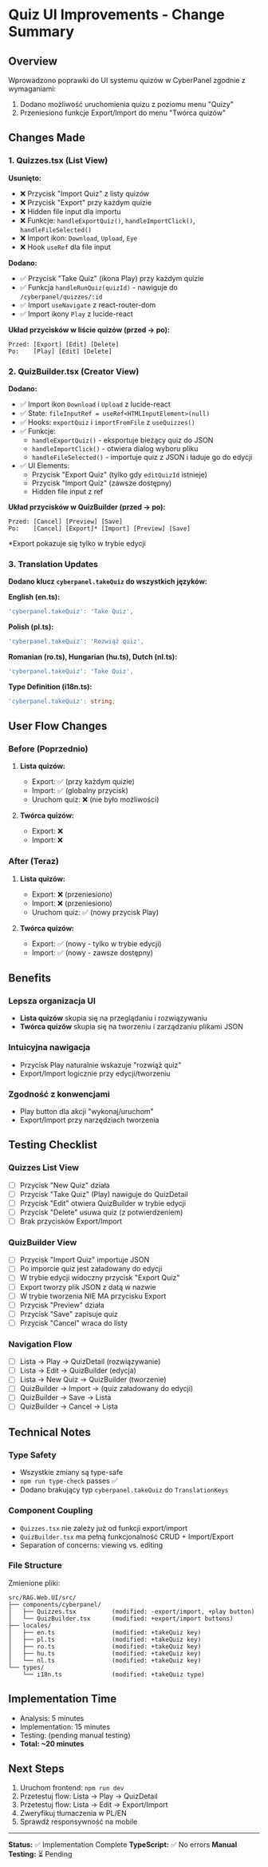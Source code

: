 # Quiz UI Improvements - Change Summary

## Overview
Wprowadzono poprawki do UI systemu quizów w CyberPanel zgodnie z wymaganiami:
1. Dodano możliwość uruchomienia quizu z poziomu menu "Quizy"
2. Przeniesiono funkcje Export/Import do menu "Twórca quizów"

## Changes Made

### 1. Quizzes.tsx (List View)
**Usunięto:**
- ❌ Przycisk "Import Quiz" z listy quizów
- ❌ Przycisk "Export" przy każdym quizie
- ❌ Hidden file input dla importu
- ❌ Funkcje: `handleExportQuiz()`, `handleImportClick()`, `handleFileSelected()`
- ❌ Import ikon: `Download`, `Upload`, `Eye`
- ❌ Hook `useRef` dla file input

**Dodano:**
- ✅ Przycisk "Take Quiz" (ikona Play) przy każdym quizie
- ✅ Funkcja `handleRunQuiz(quizId)` - nawiguje do `/cyberpanel/quizzes/:id`
- ✅ Import `useNavigate` z react-router-dom
- ✅ Import ikony `Play` z lucide-react

**Układ przycisków w liście quizów (przed → po):**
```
Przed: [Export] [Edit] [Delete]
Po:    [Play] [Edit] [Delete]
```

### 2. QuizBuilder.tsx (Creator View)
**Dodano:**
- ✅ Import ikon `Download` i `Upload` z lucide-react
- ✅ State: `fileInputRef = useRef<HTMLInputElement>(null)`
- ✅ Hooks: `exportQuiz` i `importFromFile` z `useQuizzes()`
- ✅ Funkcje:
  - `handleExportQuiz()` - eksportuje bieżący quiz do JSON
  - `handleImportClick()` - otwiera dialog wyboru pliku
  - `handleFileSelected()` - importuje quiz z JSON i ładuje go do edycji
- ✅ UI Elements:
  - Przycisk "Export Quiz" (tylko gdy `editQuizId` istnieje)
  - Przycisk "Import Quiz" (zawsze dostępny)
  - Hidden file input z ref

**Układ przycisków w QuizBuilder (przed → po):**
```
Przed: [Cancel] [Preview] [Save]
Po:    [Cancel] [Export]* [Import] [Preview] [Save]
```
*Export pokazuje się tylko w trybie edycji

### 3. Translation Updates
**Dodano klucz `cyberpanel.takeQuiz` do wszystkich języków:**

**English (en.ts):**
```typescript
'cyberpanel.takeQuiz': 'Take Quiz',
```

**Polish (pl.ts):**
```typescript
'cyberpanel.takeQuiz': 'Rozwiąż quiz',
```

**Romanian (ro.ts), Hungarian (hu.ts), Dutch (nl.ts):**
```typescript
'cyberpanel.takeQuiz': 'Take Quiz',
```

**Type Definition (i18n.ts):**
```typescript
'cyberpanel.takeQuiz': string;
```

## User Flow Changes

### Before (Poprzednio)
1. **Lista quizów:**
   - Export: ✅ (przy każdym quizie)
   - Import: ✅ (globalny przycisk)
   - Uruchom quiz: ❌ (nie było możliwości)
   
2. **Twórca quizów:**
   - Export: ❌
   - Import: ❌

### After (Teraz)
1. **Lista quizów:**
   - Export: ❌ (przeniesiono)
   - Import: ❌ (przeniesiono)
   - Uruchom quiz: ✅ (nowy przycisk Play)
   
2. **Twórca quizów:**
   - Export: ✅ (nowy - tylko w trybie edycji)
   - Import: ✅ (nowy - zawsze dostępny)

## Benefits

### Lepsza organizacja UI
- **Lista quizów** skupia się na przeglądaniu i rozwiązywaniu
- **Twórca quizów** skupia się na tworzeniu i zarządzaniu plikami JSON

### Intuicyjna nawigacja
- Przycisk Play naturalnie wskazuje "rozwiąż quiz"
- Export/Import logicznie przy edycji/tworzeniu

### Zgodność z konwencjami
- Play button dla akcji "wykonaj/uruchom"
- Export/Import przy narzędziach tworzenia

## Testing Checklist

### Quizzes List View
- [ ] Przycisk "New Quiz" działa
- [ ] Przycisk "Take Quiz" (Play) nawiguje do QuizDetail
- [ ] Przycisk "Edit" otwiera QuizBuilder w trybie edycji
- [ ] Przycisk "Delete" usuwa quiz (z potwierdzeniem)
- [ ] Brak przycisków Export/Import

### QuizBuilder View
- [ ] Przycisk "Import Quiz" importuje JSON
- [ ] Po imporcie quiz jest załadowany do edycji
- [ ] W trybie edycji widoczny przycisk "Export Quiz"
- [ ] Export tworzy plik JSON z datą w nazwie
- [ ] W trybie tworzenia NIE MA przycisku Export
- [ ] Przycisk "Preview" działa
- [ ] Przycisk "Save" zapisuje quiz
- [ ] Przycisk "Cancel" wraca do listy

### Navigation Flow
- [ ] Lista → Play → QuizDetail (rozwiązywanie)
- [ ] Lista → Edit → QuizBuilder (edycja)
- [ ] Lista → New Quiz → QuizBuilder (tworzenie)
- [ ] QuizBuilder → Import → (quiz załadowany do edycji)
- [ ] QuizBuilder → Save → Lista
- [ ] QuizBuilder → Cancel → Lista

## Technical Notes

### Type Safety
- Wszystkie zmiany są type-safe
- `npm run type-check` passes ✅
- Dodano brakujący typ `cyberpanel.takeQuiz` do `TranslationKeys`

### Component Coupling
- `Quizzes.tsx` nie zależy już od funkcji export/import
- `QuizBuilder.tsx` ma pełną funkcjonalność CRUD + Import/Export
- Separation of concerns: viewing vs. editing

### File Structure
Zmienione pliki:
```
src/RAG.Web.UI/src/
├── components/cyberpanel/
│   ├── Quizzes.tsx          (modified: -export/import, +play button)
│   └── QuizBuilder.tsx      (modified: +export/import buttons)
├── locales/
│   ├── en.ts                (modified: +takeQuiz key)
│   ├── pl.ts                (modified: +takeQuiz key)
│   ├── ro.ts                (modified: +takeQuiz key)
│   ├── hu.ts                (modified: +takeQuiz key)
│   └── nl.ts                (modified: +takeQuiz key)
└── types/
    └── i18n.ts              (modified: +takeQuiz type)
```

## Implementation Time
- Analysis: 5 minutes
- Implementation: 15 minutes
- Testing: (pending manual testing)
- **Total: ~20 minutes**

## Next Steps
1. Uruchom frontend: `npm run dev`
2. Przetestuj flow: Lista → Play → QuizDetail
3. Przetestuj flow: Lista → Edit → Export/Import
4. Zweryfikuj tłumaczenia w PL/EN
5. Sprawdź responsywność na mobile

---
**Status:** ✅ Implementation Complete
**TypeScript:** ✅ No errors
**Manual Testing:** ⏳ Pending
